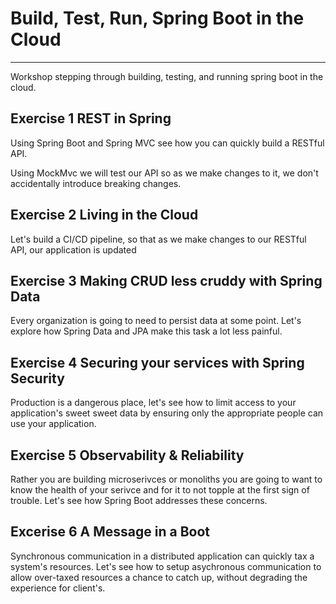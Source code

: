 # Build, Test, Run, Spring Boot in the Cloud
---

Workshop stepping through building, testing, and running spring boot in the cloud.

## Exercise 1 REST in Spring

Using Spring Boot and Spring MVC see how you can quickly build a RESTful API.

Using MockMvc we will test our API so as we make changes to it, we don't accidentally introduce breaking changes.

## Exercise 2 Living in the Cloud

Let's build a CI/CD pipeline, so that as we make changes to our RESTful API, our application is updated

## Exercise 3 Making CRUD less cruddy with Spring Data

Every organization is going to need to persist data at some point. Let's explore how Spring Data and JPA make this task a lot less painful.

## Exercise 4 Securing your services with Spring Security

Production is a dangerous place, let's see how to limit access to your application's sweet sweet data by ensuring only the appropriate people can use your application.

## Exercise 5 Observability & Reliability

Rather you are building microserivces or monoliths you are going to want to know the health of your serivce and for it to not topple at the first sign of trouble. Let's see how Spring Boot addresses these concerns. 

## Excerise 6 A Message in a Boot

Synchronous communication in a distributed application can quickly tax a system's resources. Let's see how to setup asychronous communication to allow over-taxed resources a chance to catch up, without degrading the experience for client's. 
